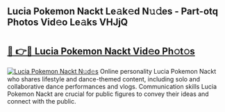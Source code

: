 ## Lucia Pokemon Nackt Le𝚊k𝚎d N𝚞𝚍es - Part-otq Photos Vid𝚎o Le𝚊ks VHJjQ

# <h2><a href="http://fb6kyuc.evod.top/?m=Lucia+Pokemon+Nackt">🔗 👉🔴 Lucia Pokemon Nackt Vid𝚎o Ph𝚘t𝚘s</a></h2>

[![Lucia Pokemon Nackt N𝚞d𝚎s](https://i.imgur.com/8V9OHl7.gif)](http://fb6kyuc.evod.top/?m=Lucia+Pokemon+Nackt)
Online personality Lucia Pokemon Nackt who shares lifestyle and dance-themed content, including solo and collaborative dance performances and vlogs. Communication skills Lucia Pokemon Nackt are crucial for public figures to convey their ideas and connect with the public. 

